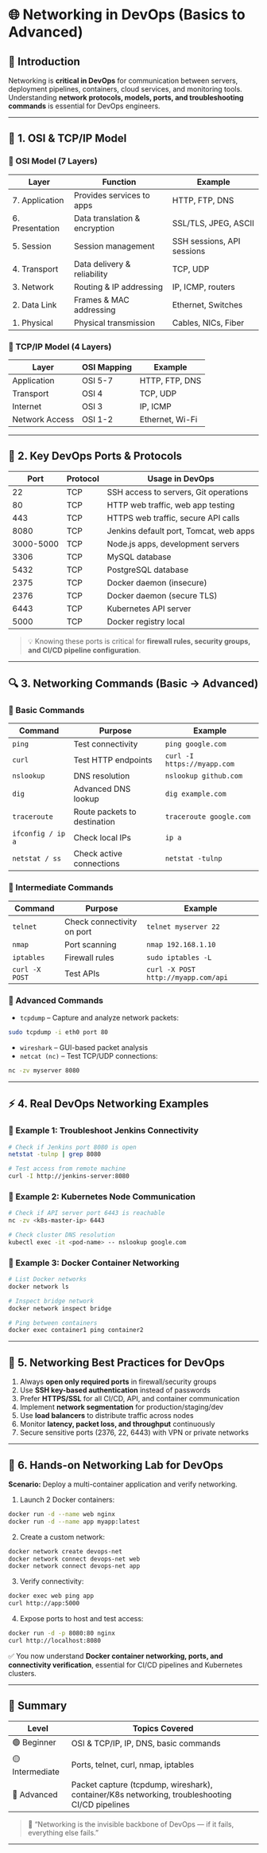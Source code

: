 # 🌐 Networking in DevOps (Basics to Advanced)

## 📘 Introduction

Networking is **critical in DevOps** for communication between servers, deployment pipelines, containers, cloud services, and monitoring tools.  
Understanding **network protocols, models, ports, and troubleshooting commands** is essential for DevOps engineers.

---

## 🧩 1. OSI & TCP/IP Model

### 🔹 OSI Model (7 Layers)
| Layer | Function | Example |
|-------|---------|---------|
| 7. Application | Provides services to apps | HTTP, FTP, DNS |
| 6. Presentation | Data translation & encryption | SSL/TLS, JPEG, ASCII |
| 5. Session | Session management | SSH sessions, API sessions |
| 4. Transport | Data delivery & reliability | TCP, UDP |
| 3. Network | Routing & IP addressing | IP, ICMP, routers |
| 2. Data Link | Frames & MAC addressing | Ethernet, Switches |
| 1. Physical | Physical transmission | Cables, NICs, Fiber |

### 🔹 TCP/IP Model (4 Layers)
| Layer | OSI Mapping | Example |
|-------|------------|---------|
| Application | OSI 5-7 | HTTP, FTP, DNS |
| Transport | OSI 4 | TCP, UDP |
| Internet | OSI 3 | IP, ICMP |
| Network Access | OSI 1-2 | Ethernet, Wi-Fi |

---

## 🧰 2. Key DevOps Ports & Protocols

| Port | Protocol | Usage in DevOps |
|------|---------|----------------|
| 22 | TCP | SSH access to servers, Git operations |
| 80 | TCP | HTTP web traffic, web app testing |
| 443 | TCP | HTTPS web traffic, secure API calls |
| 8080 | TCP | Jenkins default port, Tomcat, web apps |
| 3000-5000 | TCP | Node.js apps, development servers |
| 3306 | TCP | MySQL database |
| 5432 | TCP | PostgreSQL database |
| 2375 | TCP | Docker daemon (insecure) |
| 2376 | TCP | Docker daemon (secure TLS) |
| 6443 | TCP | Kubernetes API server |
| 5000 | TCP | Docker registry local |

> 💡 Knowing these ports is critical for **firewall rules, security groups, and CI/CD pipeline configuration**.

---

## 🔍 3. Networking Commands (Basic → Advanced)

### 🔹 Basic Commands
| Command | Purpose | Example |
|---------|--------|---------|
| `ping` | Test connectivity | `ping google.com` |
| `curl` | Test HTTP endpoints | `curl -I https://myapp.com` |
| `nslookup` | DNS resolution | `nslookup github.com` |
| `dig` | Advanced DNS lookup | `dig example.com` |
| `traceroute` | Route packets to destination | `traceroute google.com` |
| `ifconfig / ip a` | Check local IPs | `ip a` |
| `netstat / ss` | Check active connections | `netstat -tulnp` |

### 🔹 Intermediate Commands
| Command | Purpose | Example |
|---------|--------|---------|
| `telnet` | Check connectivity on port | `telnet myserver 22` |
| `nmap` | Port scanning | `nmap 192.168.1.10` |
| `iptables` | Firewall rules | `sudo iptables -L` |
| `curl -X POST` | Test APIs | `curl -X POST http://myapp.com/api` |

### 🔹 Advanced Commands
- `tcpdump` – Capture and analyze network packets:
```bash
sudo tcpdump -i eth0 port 80
````

* `wireshark` – GUI-based packet analysis
* `netcat (nc)` – Test TCP/UDP connections:

```bash
nc -zv myserver 8080
```

---

## ⚡ 4. Real DevOps Networking Examples

### 🔹 Example 1: Troubleshoot Jenkins Connectivity

```bash
# Check if Jenkins port 8080 is open
netstat -tulnp | grep 8080

# Test access from remote machine
curl -I http://jenkins-server:8080
```

### 🔹 Example 2: Kubernetes Node Communication

```bash
# Check if API server port 6443 is reachable
nc -zv <k8s-master-ip> 6443

# Check cluster DNS resolution
kubectl exec -it <pod-name> -- nslookup google.com
```

### 🔹 Example 3: Docker Container Networking

```bash
# List Docker networks
docker network ls

# Inspect bridge network
docker network inspect bridge

# Ping between containers
docker exec container1 ping container2
```

---

## 🧠 5. Networking Best Practices for DevOps

1. Always **open only required ports** in firewall/security groups
2. Use **SSH key-based authentication** instead of passwords
3. Prefer **HTTPS/SSL** for all CI/CD, API, and container communication
4. Implement **network segmentation** for production/staging/dev
5. Use **load balancers** to distribute traffic across nodes
6. Monitor **latency, packet loss, and throughput** continuously
7. Secure sensitive ports (2376, 22, 6443) with VPN or private networks

---

## 🧩 6. Hands-on Networking Lab for DevOps

**Scenario:** Deploy a multi-container application and verify networking.

1. Launch 2 Docker containers:

```bash
docker run -d --name web nginx
docker run -d --name app myapp:latest
```

2. Create a custom network:

```bash
docker network create devops-net
docker network connect devops-net web
docker network connect devops-net app
```

3. Verify connectivity:

```bash
docker exec web ping app
curl http://app:5000
```

4. Expose ports to host and test access:

```bash
docker run -d -p 8080:80 nginx
curl http://localhost:8080
```

✅ You now understand **Docker container networking, ports, and connectivity verification**, essential for CI/CD pipelines and Kubernetes clusters.

---

## 🏁 Summary

| Level           | Topics Covered                                                                                 |
| --------------- | ---------------------------------------------------------------------------------------------- |
| 🟢 Beginner     | OSI & TCP/IP, IP, DNS, basic commands                                                          |
| 🟡 Intermediate | Ports, telnet, curl, nmap, iptables                                                            |
| 🔴 Advanced     | Packet capture (tcpdump, wireshark), container/K8s networking, troubleshooting CI/CD pipelines |

> 💬 “Networking is the invisible backbone of DevOps — if it fails, everything else fails.”

---
